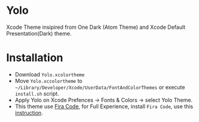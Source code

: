 # Yolo

Xcode Theme insipired from One Dark (Atom Theme) and Xcode Default Presentation(Dark) theme.

# Installation
- Download `Yolo.xcolortheme`
- Move `Yolo.xccolortheme` to `~/Library/Developer/Xcode/UserData/FontAndColorThemes` or execute `install.sh` script.
- Apply Yolo on Xcode Prefences -> Fonts & Colors -> select Yolo Theme.
- This theme use [Fira Code](https://github.com/tonsky/FiraCode), for Full Experience, install `Fira Code`, use this [instruction](https://github.com/tonsky/FiraCode/wiki/Installing#macos).

